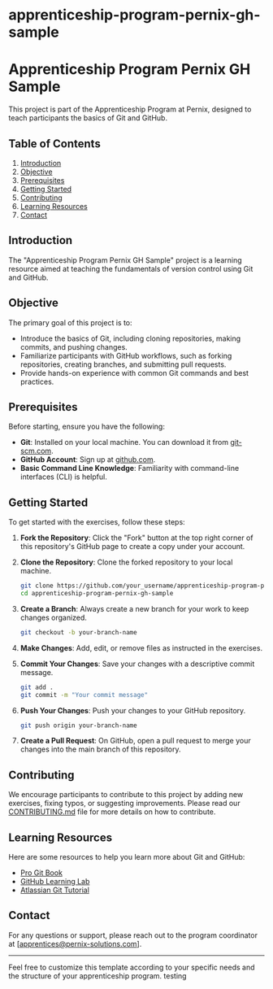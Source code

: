 # apprenticeship-program-pernix-gh-sample
# Apprenticeship Program Pernix GH Sample

This project is part of the Apprenticeship Program at Pernix, designed to teach participants the basics of Git and GitHub.

## Table of Contents

1. [Introduction](#introduction)
2. [Objective](#objective)
3. [Prerequisites](#prerequisites)
4. [Getting Started](#getting-started)
5. [Contributing](#contributing)
6. [Learning Resources](#learning-resources)
7. [Contact](#contact)

## Introduction

The "Apprenticeship Program Pernix GH Sample" project is a learning resource aimed at teaching the fundamentals of version control using Git and GitHub.

## Objective

The primary goal of this project is to:

- Introduce the basics of Git, including cloning repositories, making commits, and pushing changes.
- Familiarize participants with GitHub workflows, such as forking repositories, creating branches, and submitting pull requests.
- Provide hands-on experience with common Git commands and best practices.

## Prerequisites

Before starting, ensure you have the following:

- **Git**: Installed on your local machine. You can download it from [git-scm.com](https://git-scm.com/).
- **GitHub Account**: Sign up at [github.com](https://github.com/).
- **Basic Command Line Knowledge**: Familiarity with command-line interfaces (CLI) is helpful.

## Getting Started

To get started with the exercises, follow these steps:

1. **Fork the Repository**: Click the "Fork" button at the top right corner of this repository's GitHub page to create a copy under your account.

2. **Clone the Repository**: Clone the forked repository to your local machine.

    ```bash
    git clone https://github.com/your_username/apprenticeship-program-pernix-gh-sample.git
    cd apprenticeship-program-pernix-gh-sample
    ```

3. **Create a Branch**: Always create a new branch for your work to keep changes organized.

    ```bash
    git checkout -b your-branch-name
    ```

4. **Make Changes**: Add, edit, or remove files as instructed in the exercises.

5. **Commit Your Changes**: Save your changes with a descriptive commit message.

    ```bash
    git add .
    git commit -m "Your commit message"
    ```

6. **Push Your Changes**: Push your changes to your GitHub repository.

    ```bash
    git push origin your-branch-name
    ```

7. **Create a Pull Request**: On GitHub, open a pull request to merge your changes into the main branch of this repository.

## Contributing

We encourage participants to contribute to this project by adding new exercises, fixing typos, or suggesting improvements. Please read our [CONTRIBUTING.md](CONTRIBUTING.md) file for more details on how to contribute.

## Learning Resources

Here are some resources to help you learn more about Git and GitHub:

- [Pro Git Book](https://git-scm.com/book/en/v2)
- [GitHub Learning Lab](https://lab.github.com/)
- [Atlassian Git Tutorial](https://www.atlassian.com/git/tutorials)

## Contact

For any questions or support, please reach out to the program coordinator at [apprentices@pernix-solutions.com].

---

Feel free to customize this template according to your specific needs and the structure of your apprenticeship program.
testing